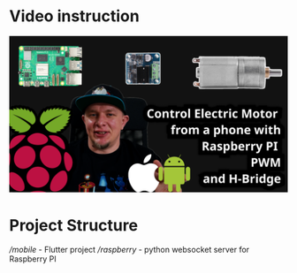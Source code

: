 # Video instruction

[![Video instruction](/images/raspberry-pwm-motor-youtube-thumbnail.png)](https://www.youtube.com/watch?v=Xy32E4vzyEM)

# Project Structure

*/mobile* - Flutter project 
*/raspberry* - python websocket server for Raspberry PI